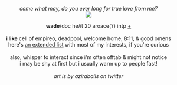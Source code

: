 <p align="center">
  <i>come what may, do you ever long for true love from me?</i><br>
<img src="https://cdn.discordapp.com/attachments/431499091269124117/1139912072747028561/awwwwww.png">
</p>

<p align="center">
  <b>wade</b>/doc he/it 20 aroace(?) intp <a href="https://en.pronouns.page/@wadewilson">+</a><br><br>
<b>i like</b>
cell of empireo, deadpool, welcome home, 8:11, & good omens
<br>here's <a href="https://rentry.co/-spiderman">an extended list</a> with most of my interests, if you're curious
<br><br>also, whisper to interact since i'm often offtab & might not notice
<br>i may be shy at first but i usually warm up to people fast!
<br><br><i>art is by aziraballs on twitter</i>
</p>
